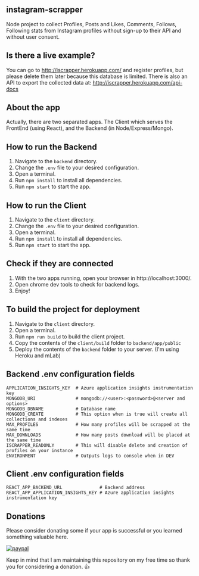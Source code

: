 ## instagram-scrapper
Node project to collect Profiles, Posts and Likes, Comments, Follows, Following stats from Instagram profiles without sign-up to their API and without user consent.

## Is there a live example?
You can go to http://iscrapper.herokuapp.com/ and register profiles, but please delete them later because this database is limited. There is also an API to export the collected data at: http://iscrapper.herokuapp.com/api-docs

## About the app
Actually, there are two separated apps. The Client which serves the FrontEnd (using React), and the Backend (in Node/Express/Mongo).

## How to run the Backend
1. Navigate to the `backend` directory.
2. Change the `.env` file to your desired configuration.
3. Open a terminal.
4. Run `npm install` to install all dependencies.
5. Run `npm start` to start the app.

## How to run the Client
1. Navigate to the `client` directory.
2. Change the `.env` file to your desired configuration.
3. Open a terminal.
4. Run `npm install` to install all dependencies.
5. Run `npm start` to start the app.

## Check if they are connected
1. With the two apps running, open your browser in http://localhost:3000/.
2. Open chrome dev tools to check for backend logs.
3. Enjoy!

## To build the project for deployment
1. Navigate to the `client` directory.
2. Open a terminal.
3. Run `npm run build` to build the client project.
4. Copy the contents of the `client/build` folder to `backend/app/public`
5. Deploy the contents of the `backend` folder to your server. (I'm using Heroku and mLab)

## Backend .env configuration fields
```
APPLICATION_INSIGHTS_KEY  # Azure application insights instrumentation key
MONGODB_URI               # mongodb://<user>:<password>@<server and options>
MONGODB_DBNAME            # Database name 
MONGODB_CREATE            # This option when is true will create all collections and indexes
MAX_PROFILES              # How many profiles will be scrapped at the same time
MAX_DOWNLOADS             # How many posts download will be placed at the same time
ISCRAPPER_READONLY        # This will disable delete and creation of profiles on your instance
ENVIRONMENT               # Outputs logs to console when in DEV
```

## Client .env configuration fields
```
REACT_APP_BACKEND_URL              # Backend address
REACT_APP_APPLICATION_INSIGHTS_KEY # Azure application insights instrumentation key
```

## Donations

Please consider donating some if your app is successful or you learned something valuable here.

[![paypal](https://www.paypalobjects.com/en_US/i/btn/btn_donateCC_LG.gif)](https://www.paypal.me/ivanvaladares/10)

Keep in mind that I am maintaining this repository on my free time so thank you for considering a donation. :+1:

